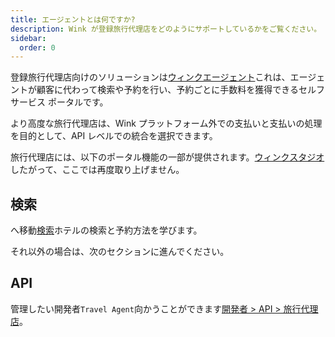 ```yaml
---
title: エージェントとは何ですか?
description: Wink が登録旅行代理店をどのようにサポートしているかをご覧ください。
sidebar:
  order: 0
---
```

登録旅行代理店向けのソリューションは[ウィンクエージェント](https://agent.wink.travel)これは、エージェントが顧客に代わって検索や予約を行い、予約ごとに手数料を獲得できるセルフサービス ポータルです。

より高度な旅行代理店は、Wink プラットフォーム外での支払いと支払いの処理を目的として、API レベルでの統合を選択できます。

旅行代理店には、以下のポータル機能の一部が提供されます。[ウィンクスタジオ](/studio/what-is-studio)したがって、ここでは再度取り上げません。

## 検索

へ移動[検索](/studio/search)ホテルの検索と予約方法を学びます。

それ以外の場合は、次のセクションに進んでください。

## API

管理したい開発者`Travel Agent`向かうことができます[開発者 > API > 旅行代理店](/developers/apis/#travel-agent-api)。

